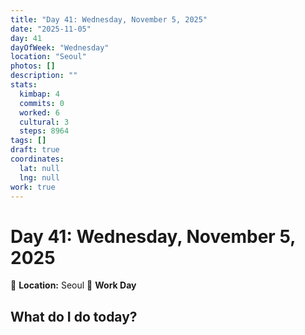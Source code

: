 ```yaml
---
title: "Day 41: Wednesday, November 5, 2025"
date: "2025-11-05"
day: 41
dayOfWeek: "Wednesday"
location: "Seoul"
photos: []
description: ""
stats:
  kimbap: 4
  commits: 0
  worked: 6
  cultural: 3
  steps: 8964
tags: []
draft: true
coordinates:
  lat: null
  lng: null
work: true
---
```

# Day 41: Wednesday, November 5, 2025

📍 **Location:** Seoul
💼 **Work Day**

## What do I do today?



